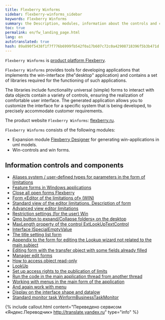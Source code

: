 ```yaml
---
title: Flexberry Winforms
sidebar: flexberry-winforms_sidebar
keywords: Flexberry Winforms
summary: the Description, modules, information about the controls and components
toc: true
permalink: en/fw_landing_page.html
lang: en
autotranslated: true
hash: 89a890f5438f1f7f776b6999fb542f0a17b607c72c0a42908718396f5b3b471d
---
```


`Flexberry Winforms` is [product platform Flexberry](fp_landing_page.html).

`Flexberry Winforms` provides tools for developing applications that implements the win-interface (the"desktop" application) and contains a set of libraries required for the functioning of such applications.

The libraries include functionality universal (simple) forms to interact with data objects contain a variety of controls, ensuring the realization of comfortable user interface. The generated application allows you to customize the interface for a specific system that is being developed, to precisely accommodate customer requirements.

The product website `Flexberry Winforms`: [flexberry.ru](http://flexberry.ru/Flexberry/ForDevelopers/FlexberryWinforms).

`Flexberry Winforms` consists of the following modules:

* Expansion module [Flexberry Designer](fd_landing_page.html) for generating win-applications in uml models.
* Win-controls and win forms.

## Information controls and components

* [Aliases system / user-defined types for parameters in the form of limitations](fw_aliases-system-and-user-types.html)
* [Feature forms in Windows applications](fw_form-features.html)
* [Close all open forms Flexberry](fw_close-all-opened-forms.html)
* [Form «Editor of the limitations of» (WIN)](fw_winforms-limit-editor-form.html)
* [Standard view of the editor limitations. Description of form](fw_description-form-limit-editor-in-standard-form.html)
* [Advanced view editor limitations](fw_limit-editor-advanced-view.html)
* [Restriction settings (for the user) Win](fw_limit-editor-params.html)
* [Qmo button to expand/Collapse folders» on the desktop](fw_desktop-operations.html)
* [MaxLength property of the control ExtLookUpTextControl](fw_extended-lookup.html)
* [Interface ISpecialEmptyValue](fo_i-special-empty-value.html)
* [The title setting list form](fw_list-form-caption.html)
* [Appendix to the form for editing the Lookup wizard not related to the main subject](fw_lookup-another-object.html)
* [Editing form with the transfer object with some fields already filled](fa_open-editform-custom-object.html)
* [Manager edit forms](fw_editmanager.html)
* [How to access object read-only](fo_read-only-object.html)
* [LookUp](fw_lookup.html)
* [Set up access rights to the publication of limits](fw_setting-permissions-for-publication-restrictions.html)
* [Run the code in the main application thread from another thread](fw_ui-synchronization-context.html)
* [Working with menus in the main form of the application](fw_work-with-menu-in-main-form-app.html)
* [And again work with menu](fw_working-with-menu.html)
* [Display on the interface shape and datalow](fo_masters-details.html)
* [Standard monitor task WinformBusinessTaskMonitor](fw_winform-business-task-monitor.html)



{% include callout.html content="Переведено сервисом «Яндекс.Переводчик» <http://translate.yandex.ru>" type="info" %}